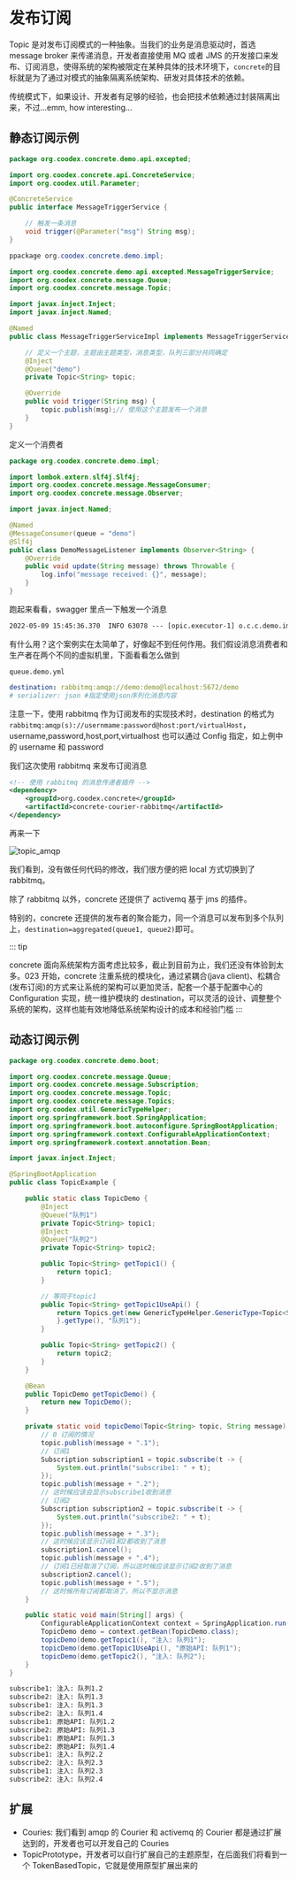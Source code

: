 # 发布订阅

Topic 是对发布订阅模式的一种抽象。当我们的业务是消息驱动时，首选 message broker 来传递消息，开发者直接使用 MQ 或者 JMS 的开发接口来发布、订阅消息，使得系统的架构被限定在某种具体的技术环境下，`concrete`的目标就是为了通过对模式的抽象隔离系统架构、研发对具体技术的依赖。

传统模式下，如果设计、开发者有足够的经验，也会把技术依赖通过封装隔离出来，不过...emm, how interesting...

<!-- 既然更多的团队无暇进行封装隔离，那就concrete来帮着做了吧。 -->

## 静态订阅示例

```java
package org.coodex.concrete.demo.api.excepted;

import org.coodex.concrete.api.ConcreteService;
import org.coodex.util.Parameter;

@ConcreteService
public interface MessageTriggerService {

    // 触发一条消息
    void trigger(@Parameter("msg") String msg);
}
```

```java
ppackage org.coodex.concrete.demo.impl;

import org.coodex.concrete.demo.api.excepted.MessageTriggerService;
import org.coodex.concrete.message.Queue;
import org.coodex.concrete.message.Topic;

import javax.inject.Inject;
import javax.inject.Named;

@Named
public class MessageTriggerServiceImpl implements MessageTriggerService {

    // 定义一个主题，主题由主题类型，消息类型，队列三部分共同确定
    @Inject
    @Queue("demo")
    private Topic<String> topic;

    @Override
    public void trigger(String msg) {
        topic.publish(msg);// 使用这个主题发布一个消息
    }
}
```

定义一个消费者

```java
package org.coodex.concrete.demo.impl;

import lombok.extern.slf4j.Slf4j;
import org.coodex.concrete.message.MessageConsumer;
import org.coodex.concrete.message.Observer;

import javax.inject.Named;

@Named
@MessageConsumer(queue = "demo")
@Slf4j
public class DemoMessageListener implements Observer<String> {
    @Override
    public void update(String message) throws Throwable {
        log.info("message received: {}", message);
    }
}
```

跑起来看看，swagger 里点一下触发一个消息

```txt
2022-05-09 15:45:36.370  INFO 63078 --- [opic.executor-1] o.c.c.demo.impl.DemoMessageListener      : message received: D7sluiBaKi2
```

有什么用？这个案例实在太简单了，好像起不到任何作用。我们假设消息消费者和生产者在两个不同的虚拟机里，下面看看怎么做到

`queue.demo.yml`

```yml
destination: rabbitmq:amqp://demo:demo@localhost:5672/demo
# serializer: json #指定使用json序列化消息内容
```

注意一下，使用 rabbitmq 作为订阅发布的实现技术时，destination 的格式为`rabbitmq:amqp(s)://usernmame:password@host:port/virtualHost`，username,password,host,port,virtualhost 也可以通过 Config 指定，如上例中的 username 和 password

我们这次使用 rabbitmq 来发布订阅消息

```xml
<!-- 使用 rabbitmq 的消息传递者插件 -->
<dependency>
    <groupId>org.coodex.concrete</groupId>
    <artifactId>concrete-courier-rabbitmq</artifactId>
</dependency>
```

再来一下

![topic_amqp](../images/topic_rabbitmq.jpg)

我们看到，没有做任何代码的修改，我们很方便的把 local 方式切换到了 rabbitmq。

除了 rabbitmq 以外，concrete 还提供了 activemq 基于 jms 的插件。

特别的，concrete 还提供的发布者的聚合能力，同一个消息可以发布到多个队列上，`destination=aggregated(queue1, queue2)`即可。

::: tip

concrete 面向系统架构方面考虑比较多，截止到目前为止，我们还没有体验到太多。023 开始，concrete 注重系统的模块化，通过紧耦合(java client)、松耦合(发布订阅)的方式来让系统的架构可以更加灵活，配套一个基于配置中心的 Configuration 实现，统一维护模块的 destination，可以灵活的设计、调整整个系统的架构，这样也能有效地降低系统架构设计的成本和经验门槛
:::

## 动态订阅示例

```java
package org.coodex.concrete.demo.boot;

import org.coodex.concrete.message.Queue;
import org.coodex.concrete.message.Subscription;
import org.coodex.concrete.message.Topic;
import org.coodex.concrete.message.Topics;
import org.coodex.util.GenericTypeHelper;
import org.springframework.boot.SpringApplication;
import org.springframework.boot.autoconfigure.SpringBootApplication;
import org.springframework.context.ConfigurableApplicationContext;
import org.springframework.context.annotation.Bean;

import javax.inject.Inject;

@SpringBootApplication
public class TopicExample {

    public static class TopicDemo {
        @Inject
        @Queue("队列1")
        private Topic<String> topic1;
        @Inject
        @Queue("队列2")
        private Topic<String> topic2;

        public Topic<String> getTopic1() {
            return topic1;
        }

        // 等同于topic1
        public Topic<String> getTopic1UseApi() {
            return Topics.get(new GenericTypeHelper.GenericType<Topic<String>>() {
            }.getType(), "队列1");
        }

        public Topic<String> getTopic2() {
            return topic2;
        }
    }

    @Bean
    public TopicDemo getTopicDemo() {
        return new TopicDemo();
    }

    private static void topicDemo(Topic<String> topic, String message) {
        // 0 订阅的情况
        topic.publish(message + ".1");
        // 订阅1
        Subscription subscription1 = topic.subscribe(t -> {
            System.out.println("subscribe1: " + t);
        });
        topic.publish(message + ".2");
        // 这时候应该会显示subscribe1收到消息
        // 订阅2
        Subscription subscription2 = topic.subscribe(t -> {
            System.out.println("subscribe2: " + t);
        });
        topic.publish(message + ".3");
        // 这时候应该显示订阅1和2都收到了消息
        subscription1.cancel();
        topic.publish(message + ".4");
        // 订阅1已经取消了订阅，所以这时候应该显示订阅2收到了消息
        subscription2.cancel();
        topic.publish(message + ".5");
        // 这时候所有订阅都取消了，所以不显示消息
    }

    public static void main(String[] args) {
        ConfigurableApplicationContext context = SpringApplication.run(TopicExample.class);
        TopicDemo demo = context.getBean(TopicDemo.class);
        topicDemo(demo.getTopic1(), "注入: 队列1");
        topicDemo(demo.getTopic1UseApi(), "原始API: 队列1");
        topicDemo(demo.getTopic2(), "注入: 队列2");
    }
}
```

```txt
subscribe1: 注入: 队列1.2
subscribe2: 注入: 队列1.3
subscribe1: 注入: 队列1.3
subscribe2: 注入: 队列1.4
subscribe1: 原始API: 队列1.2
subscribe2: 原始API: 队列1.3
subscribe1: 原始API: 队列1.3
subscribe2: 原始API: 队列1.4
subscribe1: 注入: 队列2.2
subscribe2: 注入: 队列2.3
subscribe1: 注入: 队列2.3
subscribe2: 注入: 队列2.4
```


## 扩展

- Couries: 我们看到 amqp 的 Courier 和 activemq 的 Courier 都是通过扩展达到的，开发者也可以开发自己的 Couries
- TopicPrototype，开发者可以自行扩展自己的主题原型，在后面我们将看到一个 TokenBasedTopic，它就是使用原型扩展出来的
